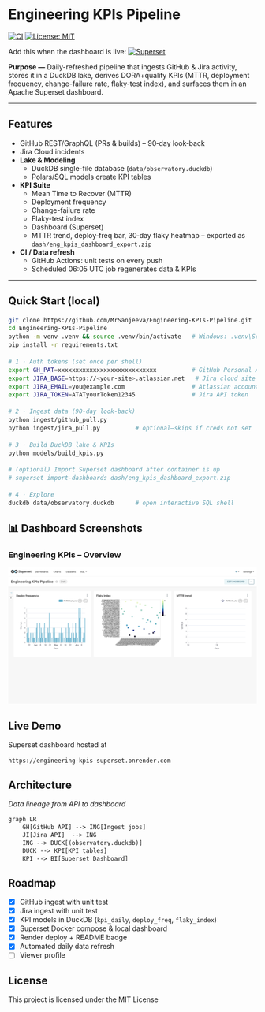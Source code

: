 # Engineering KPIs Pipeline

[![CI](https://github.com/MrSanjeeva/Engineering-KPIs-Pipeline/actions/workflows/ci.yml/badge.svg)](https://github.com/MrSanjeeva/Engineering-KPIs-Pipeline/actions/workflows/ci.yml)
[![License: MIT](https://img.shields.io/badge/License-MIT-brightgreen.svg)](LICENSE)

Add this when the dashboard is live:
[![Superset](https://img.shields.io/badge/Live%20Dashboard-eng--kpis.onrender.com-orange)](https://engineering-kpis-superset.onrender.com)

**Purpose —** Daily-refreshed pipeline that ingests GitHub & Jira activity, stores it in a DuckDB lake, derives DORA+quality KPIs (MTTR, deployment frequency, change-failure rate, flaky-test index), and surfaces them in an Apache Superset dashboard.

---

## Features

- GitHub REST/GraphQL (PRs & builds) – 90‑day look‑back
- Jira Cloud incidents
- **Lake & Modeling**
  - DuckDB single-file database (`data/observatory.duckdb`)
  - Polars/SQL models create KPI tables
- **KPI Suite**
  - Mean Time to Recover (MTTR)
  - Deployment frequency
  - Change-failure rate
  - Flaky-test index
  - Dashboard (Superset)
  - MTTR trend, deploy‑freq bar, 30‑day flaky heatmap – exported as `dash/eng_kpis_dashboard_export.zip`
- **CI / Data refresh**
  - GitHub Actions: unit tests on every push
  - Scheduled 06:05 UTC job regenerates data & KPIs

---

## Quick Start (local)

```bash
git clone https://github.com/MrSanjeeva/Engineering-KPIs-Pipeline.git
cd Engineering-KPIs-Pipeline
python -m venv .venv && source .venv/bin/activate   # Windows: .venv\Scripts\Activate.ps1
pip install -r requirements.txt

# 1 · Auth tokens (set once per shell)
export GH_PAT=xxxxxxxxxxxxxxxxxxxxxxxxxxxx          # GitHub Personal Access Token
export JIRA_BASE=https://<your-site>.atlassian.net   # Jira cloud site
export JIRA_EMAIL=you@example.com                   # Atlassian account email
export JIRA_TOKEN=ATATyourToken12345                # Jira API token

# 2 · Ingest data (90‑day look‑back)
python ingest/github_pull.py
python ingest/jira_pull.py          # optional—skips if creds not set

# 3 · Build DuckDB lake & KPIs
python models/build_kpis.py

# (optional) Import Superset dashboard after container is up
# superset import-dashboards dash/eng_kpis_dashboard_export.zip

# 4 · Explore
duckdb data/observatory.duckdb      # open interactive SQL shell
```

## 📊 Dashboard Screenshots

### Engineering KPIs – Overview

![Dashboard overview](assets/dashboard_overview.png)

## Live Demo

Superset dashboard hosted at

`https://engineering-kpis-superset.onrender.com`

## Architecture

_Data lineage from API to dashboard_

```mermaid
graph LR
    GH[GitHub API] --> ING[Ingest jobs]
    JI[Jira API]  --> ING
    ING --> DUCK[(observatory.duckdb)]
    DUCK --> KPI[KPI tables]
    KPI --> BI[Superset Dashboard]
```

## Roadmap

- [x] GitHub ingest with unit test
- [x] Jira ingest with unit test
- [x] KPI models in DuckDB (`kpi_daily`, `deploy_freq`, `flaky_index`)
- [x] Superset Docker compose & local dashboard
- [x] Render deploy + README badge
- [x] Automated daily data refresh
- [ ] Viewer profile

## License

This project is licensed under the MIT License
